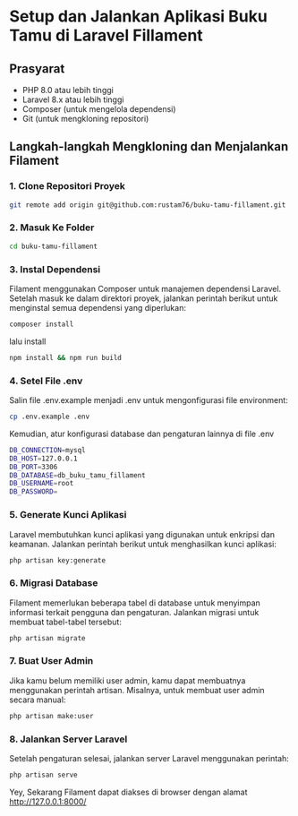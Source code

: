# Setup dan Jalankan Aplikasi Buku Tamu di Laravel Fillament



## Prasyarat

- PHP 8.0 atau lebih tinggi
- Laravel 8.x atau lebih tinggi
- Composer (untuk mengelola dependensi)
- Git (untuk mengkloning repositori)

## Langkah-langkah Mengkloning dan Menjalankan Filament

### 1. Clone Repositori Proyek

```bash
git remote add origin git@github.com:rustam76/buku-tamu-fillament.git

```
### 2. Masuk Ke Folder

```bash
cd buku-tamu-fillament

```

### 3. Instal Dependensi
Filament menggunakan Composer untuk manajemen dependensi Laravel. Setelah masuk ke dalam direktori proyek, jalankan perintah berikut untuk menginstal semua dependensi yang diperlukan:

```bash
composer install

```

lalu install

```bash
npm install && npm run build
```




### 4. Setel File .env
Salin file .env.example menjadi .env untuk mengonfigurasi file environment:
```bash
cp .env.example .env
```

Kemudian, atur konfigurasi database dan pengaturan lainnya di file .env

```bash
DB_CONNECTION=mysql
DB_HOST=127.0.0.1
DB_PORT=3306
DB_DATABASE=db_buku_tamu_fillament
DB_USERNAME=root
DB_PASSWORD=
```


### 5. Generate Kunci Aplikasi
Laravel membutuhkan kunci aplikasi yang digunakan untuk enkripsi dan keamanan. Jalankan perintah berikut untuk menghasilkan kunci aplikasi:

```bash
php artisan key:generate
```

### 6. Migrasi Database
Filament memerlukan beberapa tabel di database untuk menyimpan informasi terkait pengguna dan pengaturan. Jalankan migrasi untuk membuat tabel-tabel tersebut:

```bash
php artisan migrate
```

### 7. Buat User Admin
Jika kamu belum memiliki user admin, kamu dapat membuatnya menggunakan perintah artisan. Misalnya, untuk membuat user admin secara manual:
```bash
php artisan make:user
```

### 8. Jalankan Server Laravel
Setelah pengaturan selesai, jalankan server Laravel menggunakan perintah:

```bash
php artisan serve
```
Yey, Sekarang Filament dapat diakses di browser dengan alamat http://127.0.0.1:8000/
